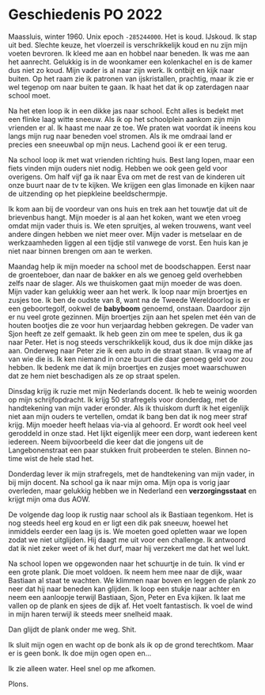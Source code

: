 # Geschiedenis PO 2022

Maassluis, winter 1960. Unix epoch `-285244000`. Het is koud. IJskoud. Ik stap uit bed. Slechte keuze, het vloerzeil is verschrikkelijk koud en nu zijn mijn voeten bevroren. Ik kleed me aan en hobbel naar beneden. Ik was me aan het aanrecht. Gelukkig is in de woonkamer een kolenkachel en is de kamer dus niet zo koud. Mijn vader is al naar zijn werk. Ik ontbijt en kijk naar buiten. Op het raam zie ik patronen van ijskristallen, prachtig, maar ik zie er wel tegenop om naar buiten te gaan. Ik haat het dat ik op zaterdagen naar school moet. 

Na het eten loop ik in een dikke jas naar school. Echt alles is bedekt met een flinke laag witte sneeuw. Als ik op het schoolplein aankom zijn mijn vrienden er al. Ik haast me naar ze toe. We praten wat voordat ik ineens kou langs mijn rug naar beneden voel stromen. Als ik me omdraai land er precies een sneeuwbal op mijn neus. Lachend gooi ik er een terug.

Na school loop ik met wat vrienden richting huis. Best lang lopen, maar een fiets vinden mijn ouders niet nodig. Hebben we ook geen geld voor overigens. Om half vijf ga ik naar Eva om met de rest van de kinderen uit onze buurt naar de tv te kijken. We krijgen een glas limonade en kijken naar de uitzending op het piepkleine beeldschermpje.

Ik kom aan bij de voordeur van ons huis en trek aan het touwtje dat uit de brievenbus hangt. Mijn moeder is al aan het koken, want we eten vroeg omdat mijn vader thuis is. We eten spruitjes, al weken trouwens, want veel andere dingen hebben we niet meer over. Mijn vader is metselaar en de werkzaamheden liggen al een tijdje stil vanwege de vorst. Een huis kan je niet naar binnen brengen om aan te werken. 

Maandag help ik mijn moeder na school met de boodschappen. Eerst naar de groenteboer, dan naar de bakker en als we genoeg geld overhebben zelfs naar de slager. Als we thuiskomen gaat mijn moeder de was doen. Mijn vader kan gelukkig weer aan het werk. Ik loop naar mijn broertjes en zusjes toe. Ik ben de oudste van 8, want na de Tweede Wereldoorlog is er een geboortegolf, ookwel de **babyboom** genoemd, onstaan. Daardoor zijn er nu veel grote gezinnen. Mijn broertjes zijn aan het spelen met één van de houten bootjes die ze voor hun verjaardag hebben gekregen. De vader van Sjon heeft ze zelf gemaakt. Ik heb geen zin om mee te spelen, dus ik ga naar Peter. Het is nog steeds verschrikkelijk koud, dus ik doe mijn dikke jas aan. Onderweg naar Peter zie ik een auto in de straat staan. Ik vraag me af van wie die is. Ik ken niemand in onze buurt die daar genoeg geld voor zou hebben. Ik bedenk me dat ik mijn broertjes en zusjes moet waarschuwen dat ze hem niet beschadigen als ze op straat spelen.

Dinsdag krijg ik ruzie met mijn Nederlands docent. Ik heb te weinig woorden op mijn schrijfopdracht. Ik krijg 50 strafregels voor donderdag, met de handtekening van mijn vader eronder. Als ik thuiskom durft ik het eigenlijk niet aan mijn ouders te vertellen, omdat ik bang ben dat ik nog meer straf krijg. Mijn moeder heeft helaas via-via al gehoord. Er wordt ook heel veel geroddeld in onze stad. Het lijkt eigenlijk meer een dorp, want iedereen kent iedereen. Neem bijvoorbeeld die keer dat die jongens uit de Langebonenstraat een paar stukken fruit probeerden te stelen. Binnen no-time wist de hele stad het. 

Donderdag lever ik mijn strafregels, met de handtekening van mijn vader, in bij mijn docent. Na school ga ik naar mijn oma. Mijn opa is vorig jaar overleden, maar gelukkig hebben we in Nederland een **verzorgingsstaat** en krijgt mijn oma dus AOW.

De volgende dag loop ik rustig naar school als ik Bastiaan tegenkom. Het is nog steeds heel erg koud en er ligt een dik pak sneeuw, hoewel het inmiddels eerder een laag ijs is. We moeten goed opletten waar we lopen zodat we niet uitglijden. Hij daagt me uit voor een challenge. Ik antwoord dat ik niet zeker weet of ik het durf, maar hij verzekert me dat het wel lukt.

Na school lopen we opgewonden naar het schuurtje in de tuin. Ik vind er een grote plank. Die moet voldoen. Ik neem hem mee naar de dijk, waar Bastiaan al staat te wachten. We klimmen naar boven en leggen de plank zo neer dat hij naar beneden kan glijden. Ik loop een stukje naar achter en neem een aanloopje terwijl Bastiaan, Sjon, Peter en Eva kijken. Ik laat me vallen op de plank en sjees de dijk af. Het voelt fantastisch. Ik voel de wind in mijn haren terwijl ik steeds meer snelheid maak.

Dan glijdt de plank onder me weg. Shit. 

Ik sluit mijn ogen en wacht op de bonk als ik op de grond terechtkom. Maar er is geen bonk. Ik doe mijn ogen open en...

Ik zie alleen water. Heel snel op me afkomen.

Plons.